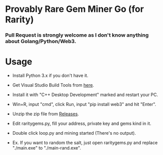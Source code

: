# Provably Rare Gem Miner Go (for Rarity)

### Pull Request is strongly welcome as I don't know anything about Golang/Python/Web3.

# Usage
- Install Python 3.x if you don't have it.
- Get Visual Studio Build Tools from [here](https://visualstudio.microsoft.com/thank-you-downloading-visual-studio/?sku=BuildTools&rel=16).
- Install it with "C++ Desktop Development" marked and restart your PC.
- Win+R, input "cmd", click Run, input "pip install web3" and hit "Enter".
- Unzip the zip file from [Releases](https://github.com/TkzcM/GemMiner-Go/releases).
- Edit raritygems.py, fill your address, private key and gems kind in it.
- Double click loop.py and mining started (There's no output).

- Ex. If you want to random the salt, just open raritygems.py and replace "./main.exe" to "./main-rand.exe".